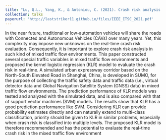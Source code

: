 ```yaml
---
title: "Lu, Q.L., Yang, K., & Antoniou, C. (2021). Crash risk analysis for the mixed traffic flow with human-driven and connected and autonomous vehicles. In 24th IEEE International Conference on Intelligent Transportation Systems (ITSC)."
collection: talks
paperurl: 'http://laststriker11.github.io/files/IEEE_ITSC_2021.pdf'
---
```

In the near future, traditional or low-automation vehicles will share the roads with Connected and Autonomous Vehicles (CAVs) over many years. Yet, this complexity may impose new unknowns on the real-time crash risk evaluation. Consequently, it is important to explore crash risk analysis in such kind of mixed traffic flow environments. This paper constructed several special traffic variables in mixed traffic flow environments and proposed the kernel logistic regression (KLR) model to evaluate the crash risk in real-time. A simulated urban expressway corridor based on the North-South Elevated Road in Shanghai, China, is developed in SUMO, for the purpose of collecting the traffic safety data and traffic data (i.e., virtual detector data and Global Navigation Satellite System (GNSS) data) in mixed traffic flow environments. The prediction performance of KLR models was tested and analyzed with the simulated data, and is also compared with that of support vector machines (SVM) models. The results show that KLR has a good prediction performance like SVM. Considering KLR can provide probability estimates directly and can naturally extend to multi-class classification, priority should be given to KLR in similar problems, especially when crash risk is classified into multiple levels. The proposed KLR model is therefore recommended and has the potential to evaluate the real-time crash risk in the mixed traffic flow environment 

